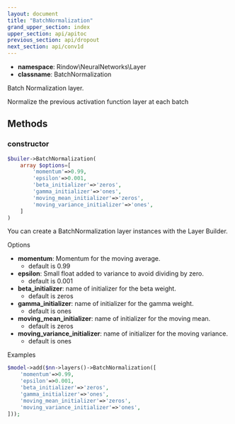 ```yaml
---
layout: document
title: "BatchNormalization"
grand_upper_section: index
upper_section: api/apitoc
previous_section: api/dropout
next_section: api/conv1d
---
```


- **namespace**: Rindow\NeuralNetworks\Layer
- **classname**: BatchNormalization

Batch Normalization layer.

Normalize the previous activation function layer at each batch

Methods
-------

### constructor
```php
$builer->BatchNormalization(
    array $options=[
        'momentum'=>0.99,
        'epsilon'=>0.001,
        'beta_initializer'=>'zeros',
        'gamma_initializer'=>'ones',
        'moving_mean_initializer'=>'zeros',
        'moving_variance_initializer'=>'ones',
    ]
)
```
You can create a BatchNormalization layer instances with the Layer Builder.

Options

- **momentum**: Momentum for the moving average.
    - default is 0.99
- **epsilon**: Small float added to variance to avoid dividing by zero.
    - default is 0.001
- **beta_initializer**: name of initializer for the beta weight.
    - default is zeros
- **gamma_initializer**: name of initializer for the gamma weight.
    - default is ones
- **moving_mean_initializer**: name of initializer for the moving mean.
    - default is zeros
- **moving_variance_initializer**: name of initializer for the moving variance.
    - default is ones

Examples

```php
$model->add($nn->layers()->BatchNormalization([
    'momentum'=>0.99,
    'epsilon'=>0.001,
    'beta_initializer'=>'zeros',
    'gamma_initializer'=>'ones',
    'moving_mean_initializer'=>'zeros',
    'moving_variance_initializer'=>'ones',
]));
```
